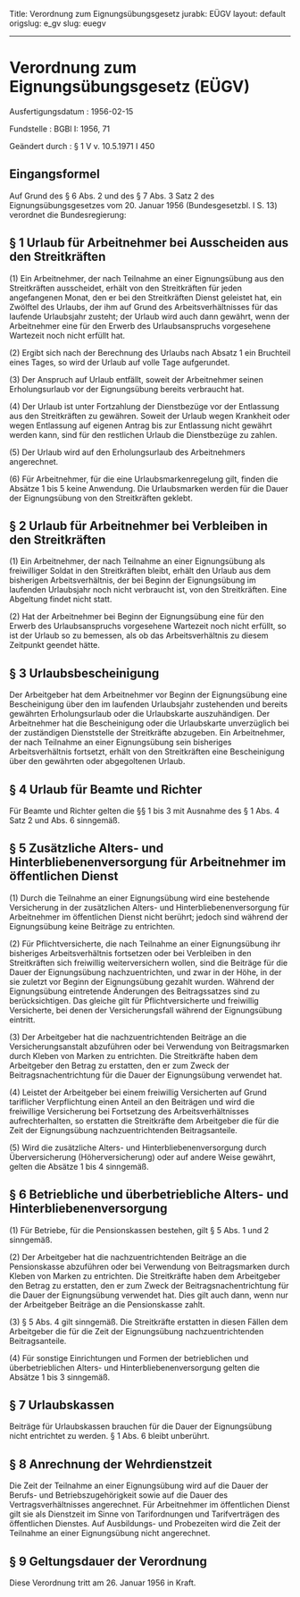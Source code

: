Title: Verordnung zum Eignungsübungsgesetz
jurabk: EÜGV
layout: default
origslug: e_gv
slug: euegv

---

# Verordnung zum Eignungsübungsgesetz (EÜGV)

Ausfertigungsdatum
:   1956-02-15

Fundstelle
:   BGBl I: 1956, 71

Geändert durch
:   § 1 V v. 10.5.1971 I 450


## Eingangsformel

Auf Grund des § 6 Abs. 2 und des § 7 Abs. 3 Satz 2 des
Eignungsübungsgesetzes vom 20. Januar 1956 (Bundesgesetzbl. I S. 13)
verordnet die Bundesregierung:


## § 1 Urlaub für Arbeitnehmer bei Ausscheiden aus den Streitkräften

(1) Ein Arbeitnehmer, der nach Teilnahme an einer Eignungsübung aus
den Streitkräften ausscheidet, erhält von den Streitkräften für jeden
angefangenen Monat, den er bei den Streitkräften Dienst geleistet hat,
ein Zwölftel des Urlaubs, der ihm auf Grund des Arbeitsverhältnisses
für das laufende Urlaubsjahr zusteht; der Urlaub wird auch dann
gewährt, wenn der Arbeitnehmer eine für den Erwerb des
Urlaubsanspruchs vorgesehene Wartezeit noch nicht erfüllt hat.

(2) Ergibt sich nach der Berechnung des Urlaubs nach Absatz 1 ein
Bruchteil eines Tages, so wird der Urlaub auf volle Tage aufgerundet.

(3) Der Anspruch auf Urlaub entfällt, soweit der Arbeitnehmer seinen
Erholungsurlaub vor der Eignungsübung bereits verbraucht hat.

(4) Der Urlaub ist unter Fortzahlung der Dienstbezüge vor der
Entlassung aus den Streitkräften zu gewähren. Soweit der Urlaub wegen
Krankheit oder wegen Entlassung auf eigenen Antrag bis zur Entlassung
nicht gewährt werden kann, sind für den restlichen Urlaub die
Dienstbezüge zu zahlen.

(5) Der Urlaub wird auf den Erholungsurlaub des Arbeitnehmers
angerechnet.

(6) Für Arbeitnehmer, für die eine Urlaubsmarkenregelung gilt, finden
die Absätze 1 bis 5 keine Anwendung. Die Urlaubsmarken werden für die
Dauer der Eignungsübung von den Streitkräften geklebt.


## § 2 Urlaub für Arbeitnehmer bei Verbleiben in den Streitkräften

(1) Ein Arbeitnehmer, der nach Teilnahme an einer Eignungsübung als
freiwilliger Soldat in den Streitkräften bleibt, erhält den Urlaub aus
dem bisherigen Arbeitsverhältnis, der bei Beginn der Eignungsübung im
laufenden Urlaubsjahr noch nicht verbraucht ist, von den
Streitkräften. Eine Abgeltung findet nicht statt.

(2) Hat der Arbeitnehmer bei Beginn der Eignungsübung eine für den
Erwerb des Urlaubsanspruchs vorgesehene Wartezeit noch nicht erfüllt,
so ist der Urlaub so zu bemessen, als ob das Arbeitsverhältnis zu
diesem Zeitpunkt geendet hätte.


## § 3 Urlaubsbescheinigung

Der Arbeitgeber hat dem Arbeitnehmer vor Beginn der Eignungsübung eine
Bescheinigung über den im laufenden Urlaubsjahr zustehenden und
bereits gewährten Erholungsurlaub oder die Urlaubskarte auszuhändigen.
Der Arbeitnehmer hat die Bescheinigung oder die Urlaubskarte
unverzüglich bei der zuständigen Dienststelle der Streitkräfte
abzugeben. Ein Arbeitnehmer, der nach Teilnahme an einer Eignungsübung
sein bisheriges Arbeitsverhältnis fortsetzt, erhält von den
Streitkräften eine Bescheinigung über den gewährten oder abgegoltenen
Urlaub.


## § 4 Urlaub für Beamte und Richter

Für Beamte und Richter gelten die §§ 1 bis 3 mit Ausnahme des § 1 Abs.
4 Satz 2 und Abs. 6 sinngemäß.


## § 5 Zusätzliche Alters- und Hinterbliebenenversorgung für Arbeitnehmer im öffentlichen Dienst

(1) Durch die Teilnahme an einer Eignungsübung wird eine bestehende
Versicherung in der zusätzlichen Alters- und Hinterbliebenenversorgung
für Arbeitnehmer im öffentlichen Dienst nicht berührt; jedoch sind
während der Eignungsübung keine Beiträge zu entrichten.

(2) Für Pflichtversicherte, die nach Teilnahme an einer Eignungsübung
ihr bisheriges Arbeitsverhältnis fortsetzen oder bei Verbleiben in den
Streitkräften sich freiwillig weiterversichern wollen, sind die
Beiträge für die Dauer der Eignungsübung nachzuentrichten, und zwar in
der Höhe, in der sie zuletzt vor Beginn der Eignungsübung gezahlt
wurden. Während der Eignungsübung eintretende Änderungen des
Beitragssatzes sind zu berücksichtigen. Das gleiche gilt für
Pflichtversicherte und freiwillig Versicherte, bei denen der
Versicherungsfall während der Eignungsübung eintritt.

(3) Der Arbeitgeber hat die nachzuentrichtenden Beiträge an die
Versicherungsanstalt abzuführen oder bei Verwendung von Beitragsmarken
durch Kleben von Marken zu entrichten. Die Streitkräfte haben dem
Arbeitgeber den Betrag zu erstatten, den er zum Zweck der
Beitragsnachentrichtung für die Dauer der Eignungsübung verwendet hat.

(4) Leistet der Arbeitgeber bei einem freiwillig Versicherten auf
Grund tariflicher Verpflichtung einen Anteil an den Beiträgen und wird
die freiwillige Versicherung bei Fortsetzung des Arbeitsverhältnisses
aufrechterhalten, so erstatten die Streitkräfte dem Arbeitgeber die
für die Zeit der Eignungsübung nachzuentrichtenden Beitragsanteile.

(5) Wird die zusätzliche Alters- und Hinterbliebenenversorgung durch
Überversicherung (Höherversicherung) oder auf andere Weise gewährt,
gelten die Absätze 1 bis 4 sinngemäß.


## § 6 Betriebliche und überbetriebliche Alters- und Hinterbliebenenversorgung

(1) Für Betriebe, für die Pensionskassen bestehen, gilt § 5 Abs. 1 und
2 sinngemäß.

(2) Der Arbeitgeber hat die nachzuentrichtenden Beiträge an die
Pensionskasse abzuführen oder bei Verwendung von Beitragsmarken durch
Kleben von Marken zu entrichten. Die Streitkräfte haben dem
Arbeitgeber den Betrag zu erstatten, den er zum Zweck der
Beitragsnachentrichtung für die Dauer der Eignungsübung verwendet hat.
Dies gilt auch dann, wenn nur der Arbeitgeber Beiträge an die
Pensionskasse zahlt.

(3) § 5 Abs. 4 gilt sinngemäß. Die Streitkräfte erstatten in diesen
Fällen dem Arbeitgeber die für die Zeit der Eignungsübung
nachzuentrichtenden Beitragsanteile.

(4) Für sonstige Einrichtungen und Formen der betrieblichen und
überbetrieblichen Alters- und Hinterbliebenenversorgung gelten die
Absätze 1 bis 3 sinngemäß.


## § 7 Urlaubskassen

Beiträge für Urlaubskassen brauchen für die Dauer der Eignungsübung
nicht entrichtet zu werden. § 1 Abs. 6 bleibt unberührt.


## § 8 Anrechnung der Wehrdienstzeit

Die Zeit der Teilnahme an einer Eignungsübung wird auf die Dauer der
Berufs- und Betriebszugehörigkeit sowie auf die Dauer des
Vertragsverhältnisses angerechnet. Für Arbeitnehmer im öffentlichen
Dienst gilt sie als Dienstzeit im Sinne von Tarifordnungen und
Tarifverträgen des öffentlichen Dienstes. Auf Ausbildungs- und
Probezeiten wird die Zeit der Teilnahme an einer Eignungsübung nicht
angerechnet.


## § 9 Geltungsdauer der Verordnung

Diese Verordnung tritt am 26. Januar 1956 in Kraft.

